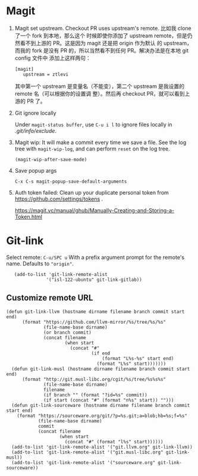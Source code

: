 # Magit

1. Magit set upstream. Checkout PR uses upstream's remote. 比如我 clone 了一个 fork 到本地，那么这个
   时候即使你添加了 upstream remote，但是仍然看不到上游的 PR。这是因为 magit 还是把 origin 作为默认
   的 upstream，而我的 fork 是没有 PR 的，所以当然看不到任何 PR。解决办法是在本地 git config 文件中
   添加上这样两句：

   ```
   [magit]
      upstream = ztlevi
   ```

   其中第一个 upstream 是变量名（不能变），第二个 upstream 是我设置的 remote 名（可以根据你的设置调
   整）。然后再 checkout PR，就可以看到上游的 PR 了。

2. Git ignore locally

   Under `magit-status buffer`, use `C-u i l` to ignore files locally in _.git/info/exclude_.

3. Magit wip: It will make a commit every time we save a file. See the log tree with
   `magit-wip-log`, and can perform `reset` on the log tree.

   ```
   (magit-wip-after-save-mode)
   ```

4. Save popup args

   ```
   C-x C-s magit-popup-save-default-arguments
   ```

5. Auth token failed: Clean up your duplicate personal token from https://github.com/settings/tokens
   .

   https://magit.vc/manual/ghub/Manually-Creating-and-Storing-a-Token.html

# Git-link

Select remote: `C-u/SPC u` With a prefix argument prompt for the remote's name. Defaults to
`"origin"`.

```
   (add-to-list 'git-link-remote-alist
               '("isl-122-ubuntu" git-link-gitlab))
```

## Customize remote URL

```emacs-lisp
(defun git-link-llvm (hostname dirname filename branch commit start end)
      (format "https://github.com/llvm-mirror/%s/tree/%s/%s"
              (file-name-base dirname)
              (or branch commit)
              (concat filename
                      (when start
                        (concat "#"
                                (if end
                                    (format "L%s-%s" start end)
                                  (format "L%s" start)))))))
  (defun git-link-musl (hostname dirname filename branch commit start end)
      (format "http://git.musl-libc.org/cgit/%s/tree/%s%s%s"
              (file-name-base dirname)
              filename
              (if branch "" (format "?id=%s" commit))
              (if start (concat "#" (format "n%s" start)) "")))
  (defun git-link-sourceware (hostname dirname filename branch commit start end)
    (format "https://sourceware.org/git/?p=%s.git;a=blob;hb=%s;f=%s"
            (file-name-base dirname)
            commit
            (concat filename
                    (when start
                      (concat "#" (format "l%s" start))))))
  (add-to-list 'git-link-remote-alist '("git.llvm.org" git-link-llvm))
  (add-to-list 'git-link-remote-alist '("git.musl-libc.org" git-link-musl))
  (add-to-list 'git-link-remote-alist '("sourceware.org" git-link-sourceware))
```
